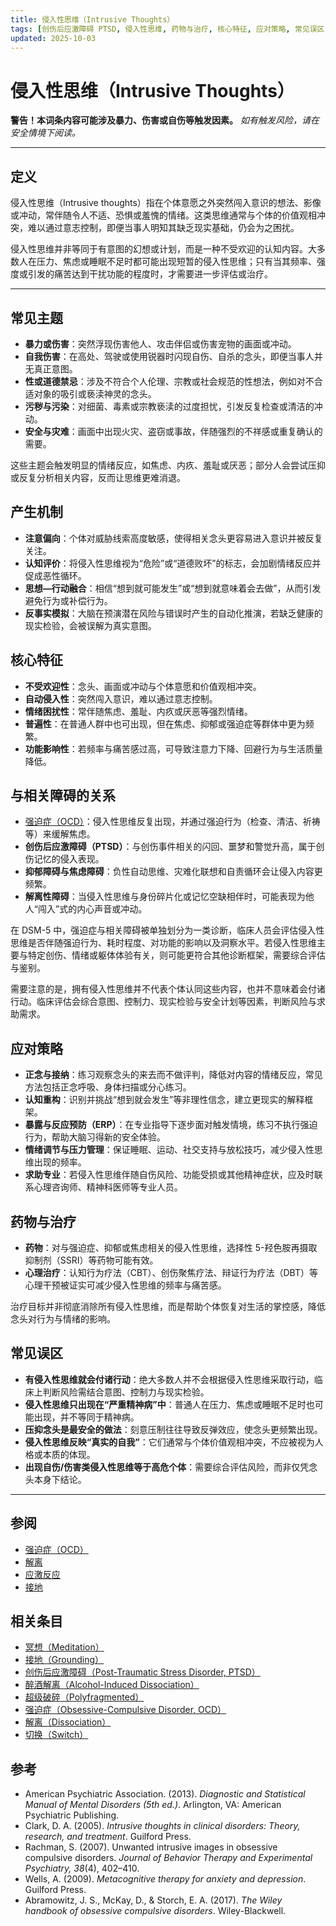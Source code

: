 ```yaml
---
title: 侵入性思维（Intrusive Thoughts）
tags: [创伤后应激障碍 PTSD, 侵入性思维, 药物与治疗, 核心特征, 应对策略, 常见误区, 常见主题, 参阅]
updated: 2025-10-03
---
```


# 侵入性思维（Intrusive Thoughts）

**警告！本词条内容可能涉及暴力、伤害或自伤等触发因素。**
_如有触发风险，请在安全情境下阅读。_

---

## 定义

侵入性思维（Intrusive thoughts）指在个体意愿之外突然闯入意识的想法、影像或冲动，常伴随令人不适、恐惧或羞愧的情绪。这类思维通常与个体的价值观相冲突，难以通过意志控制，即便当事人明知其缺乏现实基础，仍会为之困扰。

侵入性思维并非等同于有意图的幻想或计划，而是一种不受欢迎的认知内容。大多数人在压力、焦虑或睡眠不足时都可能出现短暂的侵入性思维；只有当其频率、强度或引发的痛苦达到干扰功能的程度时，才需要进一步评估或治疗。

---

## 常见主题

- **暴力或伤害**：突然浮现伤害他人、攻击伴侣或伤害宠物的画面或冲动。
- **自我伤害**：在高处、驾驶或使用锐器时闪现自伤、自杀的念头，即便当事人并无真正意图。
- **性或道德禁忌**：涉及不符合个人伦理、宗教或社会规范的性想法，例如对不合适对象的吸引或亵渎神灵的念头。
- **污秽与污染**：对细菌、毒素或宗教亵渎的过度担忧，引发反复检查或清洁的冲动。
- **安全与灾难**：画面中出现火灾、盗窃或事故，伴随强烈的不祥感或重复确认的需要。

这些主题会触发明显的情绪反应，如焦虑、内疚、羞耻或厌恶；部分人会尝试压抑或反复分析相关内容，反而让思维更难消退。

## 产生机制

- **注意偏向**：个体对威胁线索高度敏感，使得相关念头更容易进入意识并被反复关注。
- **认知评价**：将侵入性思维视为“危险”或“道德败坏”的标志，会加剧情绪反应并促成恶性循环。
- **思想—行动融合**：相信“想到就可能发生”或“想到就意味着会去做”，从而引发避免行为或补偿行为。
- **反事实模拟**：大脑在预演潜在风险与错误时产生的自动化推演，若缺乏健康的现实检验，会被误解为真实意图。

## 核心特征

- **不受欢迎性**：念头、画面或冲动与个体意愿和价值观相冲突。
- **自动侵入性**：突然闯入意识，难以通过意志控制。
- **情绪困扰性**：常伴随焦虑、羞耻、内疚或厌恶等强烈情绪。
- **普遍性**：在普通人群中也可出现，但在焦虑、抑郁或强迫症等群体中更为频繁。
- **功能影响性**：若频率与痛苦感过高，可导致注意力下降、回避行为与生活质量降低。

## 与相关障碍的关系

- [强迫症（OCD）](entries/OCD.md)：侵入性思维反复出现，并通过强迫行为（检查、清洁、祈祷等）来缓解焦虑。
- **创伤后应激障碍（PTSD）**：与创伤事件相关的闪回、噩梦和警觉升高，属于创伤记忆的侵入表现。
- **抑郁障碍与焦虑障碍**：负性自动思维、灾难化联想和自责循环会让侵入内容更频繁。
- **解离性障碍**：当侵入性思维与身份碎片化或记忆空缺相伴时，可能表现为他人“闯入”式的内心声音或冲动。

在 DSM-5 中，强迫症与相关障碍被单独划分为一类诊断，临床人员会评估侵入性思维是否伴随强迫行为、耗时程度、对功能的影响以及洞察水平。若侵入性思维主要与特定创伤、情绪或躯体体验有关，则可能更符合其他诊断框架，需要综合评估与鉴别。

需要注意的是，拥有侵入性思维并不代表个体认同这些内容，也并不意味着会付诸行动。临床评估会综合意图、控制力、现实检验与安全计划等因素，判断风险与求助需求。

## 应对策略

- **正念与接纳**：练习观察念头的来去而不做评判，降低对内容的情绪反应，常见方法包括正念呼吸、身体扫描或分心练习。
- **认知重构**：识别并挑战“想到就会发生”等非理性信念，建立更现实的解释框架。
- **暴露与反应预防（ERP）**：在专业指导下逐步面对触发情境，练习不执行强迫行为，帮助大脑习得新的安全体验。
- **情绪调节与压力管理**：保证睡眠、运动、社交支持与放松技巧，减少侵入性思维出现的频率。
- **求助专业**：若侵入性思维伴随自伤风险、功能受损或其他精神症状，应及时联系心理咨询师、精神科医师等专业人员。

## 药物与治疗

- **药物**：对与强迫症、抑郁或焦虑相关的侵入性思维，选择性 5-羟色胺再摄取抑制剂（SSRI）等药物可能有效。
- **心理治疗**：认知行为疗法（CBT）、创伤聚焦疗法、辩证行为疗法（DBT）等心理干预被证实可减少侵入性思维的频率与痛苦感。

治疗目标并非彻底消除所有侵入性思维，而是帮助个体恢复对生活的掌控感，降低念头对行为与情绪的影响。

## 常见误区

- **有侵入性思维就会付诸行动**：绝大多数人并不会根据侵入性思维采取行动，临床上判断风险需结合意图、控制力与现实检验。
- **侵入性思维只出现在“严重精神病”中**：普通人在压力、焦虑或睡眠不足时也可能出现，并不等同于精神病。
- **压抑念头是最安全的做法**：刻意压制往往导致反弹效应，使念头更频繁出现。
- **侵入性思维反映“真实的自我”**：它们通常与个体价值观相冲突，不应被视为人格或本质的体现。
- **出现自伤/伤害类侵入性思维等于高危个体**：需要综合评估风险，而非仅凭念头本身下结论。

---

## 参阅

- [强迫症（OCD）](entries/OCD.md)
- [解离](entries/Dissociation.md)
- [应激反应](entries/Stress-Response.md)
- [接地](entries/Grounding.md)

## 相关条目

- [冥想（Meditation）](/entries/Meditation.md)
- [接地（Grounding）](/entries/Grounding.md)
- [创伤后应激障碍（Post-Traumatic Stress Disorder, PTSD）](/entries/PTSD.md)
- [醉酒解离（Alcohol-Induced Dissociation）](/entries/Alcohol-Induced-Dissociation.md)
- [超级破碎（Polyfragmented）](/entries/Polyfragmented.md)
- [强迫症（Obsessive-Compulsive Disorder, OCD）](/entries/OCD.md)
- [解离（Dissociation）](/entries/Dissociation.md)
- [切换（Switch）](/entries/Switch.md)

## 参考

- American Psychiatric Association. (2013). _Diagnostic and Statistical Manual of Mental Disorders (5th ed.)_. Arlington, VA: American Psychiatric Publishing.
- Clark, D. A. (2005). _Intrusive thoughts in clinical disorders: Theory, research, and treatment_. Guilford Press.
- Rachman, S. (2007). Unwanted intrusive images in obsessive compulsive disorders. _Journal of Behavior Therapy and Experimental Psychiatry, 38_(4), 402–410.
- Wells, A. (2009). _Metacognitive therapy for anxiety and depression_. Guilford Press.
- Abramowitz, J. S., McKay, D., & Storch, E. A. (2017). _The Wiley handbook of obsessive compulsive disorders_. Wiley-Blackwell.
